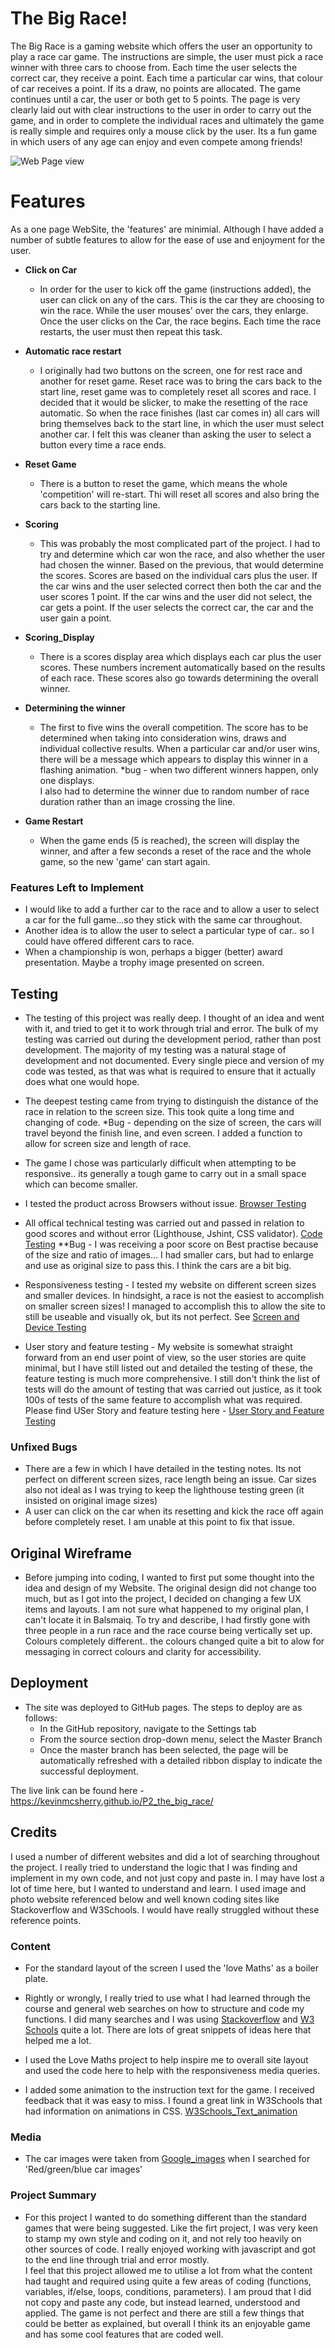 # The Big Race!

The Big Race is a gaming website which offers the user an opportunity to play a race car game.  The instructions are simple, the user must pick a race winner with three cars to choose from.  Each time the user selects the correct car, they receive a point.  Each time a particular car wins, that colour of car receives a point.  If its a draw, no points are allocated.  The game continues until a car, the user or both get to 5 points.
The page is very clearly laid out with clear instructions to the user in order to carry out the game, and in order to complete the individual races and ultimately the game is really simple and requires only a mouse click by the user.
Its a fun game in which users of any age can enjoy and even compete among friends!

![Web Page view](assets/images/WebPage.png)


# Features 

As a one page WebSite, the 'features' are minimial.  Although I have added a number of subtle features to allow for the ease of use and enjoyment for the user.

- __Click on Car__

    - In order for the user to kick off the game (instructions added), the user can click on any of the cars.  This is the car they are choosing to win the race.  While the user mouses' over the cars, they enlarge.  Once the user clicks on the Car, the race begins.  Each time the race restarts, the user must then repeat this task.


- __Automatic race restart__ 

    - I originally had two buttons on the screen, one for rest race and another for reset game.  Reset race was to bring the cars back to the start line, reset game was to completely reset all scores and race. 
    I decided that it would be slicker, to make the resetting of the race automatic.  So when the race finishes (last car comes in) all cars will bring themselves back to the start line, in which the user must select another car.  I felt this was cleaner than asking the user to select a button every time a race ends. 

- __Reset Game__

    - There is a button to reset the game, which means the whole 'competition' will re-start.  Thi will reset all scores and also bring the cars back to the starting line.

- __Scoring__

    - This was probably the most complicated part of the project.  I had to try and determine which car won the race, and also whether the user had chosen the winner.  Based on the previous, that would determine the scores.  Scores are based on the individual cars plus the user.  If the car wins and the user selected correct then both the car and the user scores 1 point.  If the car wins and the user did not select, the car gets a point.  If the user selects the correct car, the car and the user gain a point. 

- __Scoring_Display__

    - There is a scores display area which displays each car plus the user scores.  These numbers increment automatically based on the results of each race.  These scores also go towards determining the overall winner. 

- __Determining the winner__

    - The first to five wins the overall competition.  The score has to be determined when taking into consideration wins, draws and individual collective results.  When a particular car and/or user wins, there will be a message which appears to display this winner in a flashing animation.  *bug - when two different winners happen, only one displays.  
    I also had to determine the winner due to random number of race duration rather than an image crossing the line.

- __Game Restart__

    - When the game ends (5 is reached), the screen will display the winner, and after a few seconds a reset of the race and the whole game, so the new 'game' can start again.


 ### Features Left to Implement

  - I would like to add a further car to the race and to allow a user to select a car for the full game...so they stick with the same car throughout.
  - Another idea is to allow the user to select a particular type of car.. so I could have offered different cars to race.
  - When a championship is won, perhaps a bigger (better) award presentation.  Maybe a trophy image presented on screen.

  ## Testing

  - The testing of this project was really deep.  I thought of an idea and went with it, and tried to get it to work through trial and error.  The bulk of my testing was carried out during the development period, rather than post development.  The majority of my testing was a natural stage of development and not documented.  Every single piece and version of my code was tested, as that was what is required to ensure that it actually does what one would hope.  

  - The deepest testing came from trying to distinguish the distance of the race in relation to the screen size.  This took quite a long time and changing of code.  *Bug - depending on the size of screen, the cars will travel beyond the finish line, and even screen. I added a function to allow for screen size and length of race.

  - The game I chose was particularly difficult when attempting to be responsive.. its generally a tough game to carry out in a small space which can become smaller.

  - I tested the product across Browsers without issue. [Browser Testing](https://drive.google.com/drive/folders/1EKGSoQa4eIWfCXsbogJ9xxnBe28wmN1-) 

  - All offical technical testing was carried out and passed in relation to good scores and without error (Lighthouse, Jshint, CSS validator). [Code Testing](https://drive.google.com/drive/folders/1tRKz-6E12cBpUkQMVV4lBziFoajAmrc6)
  **Bug - I was receiving a poor score on Best practise because of the size and ratio of images... I had smaller cars, but had to enlarge and use as original size to pass this.  I think the cars are a bit big.

  - Responsiveness testing - I tested my website on different screen sizes and smaller devices.  In hindsight, a race is not the easiest to accomplish on smaller screen sizes!  I managed to accomplish this to allow the site to still be useable and visually ok, but its not perfect.  See [Screen and Device Testing](https://drive.google.com/drive/folders/1kmpnXYoxblivHhUHUfHhndPJSxhHw0sH)

  - User story and feature testing - My website is somewhat straight forward from an end user point of view, so the user stories are quite minimal, but I have still listed out and detailed the testing of these, the feature testing is much more comprehensive.  I still don't think the list of tests will do the amount of testing that was carried out justice, as it took 100s of tests of the same feature to accomplish what was required.  Please find USer Story and feature testing here - [User Story and Feature Testing](https://docs.google.com/spreadsheets/d/1KsQf9enNtaa6bZmAcmcCaRmnD_h3sid6H6iKpDpMRNc/edit#gid=0)

  ### Unfixed Bugs
  - There are a few in which I have detailed in the testing notes.  Its not perfect on different screen sizes, race length being an issue.  Car sizes also not ideal as I was trying to keep the lighthouse testing green (it insisted on original image sizes)
  - A user can click on the car when its resetting and kick the race off again before completely reset.  I am unable at this point to fix that issue.

  ## Original Wireframe

- Before jumping into coding, I wanted to first put some thought into the idea and design of my Website.  The original design did not change too much, but as I got into the project, I decided on changing a few UX items and layouts.  I am not sure what happened to my original plan, I can't locate it in Balsmaiq.  To try and describe, I had firstly gone with three people in a run race and the race course being vertically set up.  Colours completely different.. the colours changed quite a bit to alow for messaging in correct colours and clarity for accessibility. 

## Deployment

- The site was deployed to GitHub pages. The steps to deploy are as follows: 
  - In the GitHub repository, navigate to the Settings tab 
  - From the source section drop-down menu, select the Master Branch
  - Once the master branch has been selected, the page will be automatically refreshed with a detailed ribbon display to indicate the successful deployment. 

The live link can be found here - https://kevinmcsherry.github.io/P2_the_big_race/

## Credits 

I used a number of different websites and did a lot of searching throughout the project.  I really tried to understand the logic that I was finding and implement in my own code, and not just copy and paste in.  I may have lost a lot of time here, but I wanted to understand and learn.
I used image and photo website referenced below and well known coding sites like Stackoverflow and W3Schools.  I would have really struggled without these reference points.


### Content 

- For the standard layout of the screen I used the 'love Maths' as a boiler plate.

- Rightly or wrongly, I really tried to use what I had learned through the course and general web searches on how to structure and code my functions.  I did many searches and I was using [Stackoverflow](https://stackoverflow.com/) and [W3 Schools](https://www.w3schools.com/) quite a lot.  There are lots of great snippets of ideas here that helped me a lot.

- I used the Love Maths project to help inspire me to overall site layout and used the code here to help with the responsiveness media queries.

- I added some animation to the instruction text for the game.  I received feedback that it was easy to miss. I found a great link in W3Schools that had information on animations in CSS. [W3Schools_Text_animation](https://www.w3schools.com/css/css3_animations.asp)



### Media

- The car images were taken from [Google_images](https://www.google.com/search?q=red+car+images&sxsrf=ALiCzsbqbILsgTPkzVBCi4Aj3Fe-JRHzMQ:1664220191372&source=lnms&tbm=isch&sa=X&ved=2ahUKEwiMp9aql7P6AhWBQEEAHRocAvsQ_AUoAXoECAIQAw&biw=1440&bih=703&dpr=2) when I searched for 'Red/green/blue car images'


### Project Summary

- For this project I wanted to do something different than the standard games that were being suggested.  Like the firt project, I was very keen to stamp my own style and coding on it, and not rely too heavily on other sources of code.  I really enjoyed working with javascript and got to the end line through trial and error mostly.  
I feel that this project allowed me to utilise a lot from what the content had taught and required using quite a few areas of coding (functions, variables, if/else, loops, conditions, parameters).  I am proud that I did not copy and paste any code, but instead learned, understood and applied.
The game is not perfect and there are still a few things that could be better as explained, but overall I think its an enjoyable game and has some cool features that are coded well.

